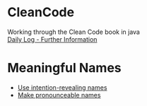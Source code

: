 # CleanCode
Working through the Clean Code book in java
<br><a href="https://github.com/beef-erikson/CleanCode/blob/master/Log.md">Daily Log - Further Information</a>
# Meaningful Names
- <a href="https://github.com/beef-erikson/CleanCode/blob/master/src/IntentionRevealingNames.java">Use intention-revealing names</a>
- <a href="https://github.com/beef-erikson/CleanCode/blob/master/src/PronounceableNames.java">Make pronounceable names
